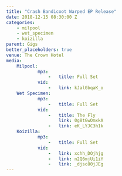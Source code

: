 ```yaml
---
title: "Crash Bandicoot Warped EP Release"
date: 2018-12-15 08:30:00 Z
categories:
    - milpool
    - wet_specimen
    - koizilla
parent: Gigs
better_placeholders: true
venue: The Crown Hotel
media:
    Milpool:
            mp3:
                -   title: Full Set
            vid:
                -   link: kJalGbqaK_o
    Wet Specimen:
            mp3:
                -   title: Full Set
            vid:
                -   title: The Fly
                    link: 0g8tGwOmxkA
                -   link: eK_LYJC3h1k
    Koizilla:
            mp3:
                -   title: Full Set
            vid:
                -   link: xchh_DOjhjg
                -   link: n2Q6mjUi1iY
                -   link: _djsc80jJEg
---
```

